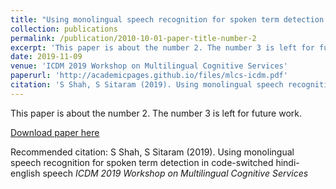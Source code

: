 ```yaml
---
title: "Using monolingual speech recognition for spoken term detection in code-switched hindi-english speech"
collection: publications
permalink: /publication/2010-10-01-paper-title-number-2
excerpt: 'This paper is about the number 2. The number 3 is left for future work.'
date: 2019-11-09
venue: 'ICDM 2019 Workshop on Multilingual Cognitive Services'
paperurl: 'http://academicpages.github.io/files/mlcs-icdm.pdf'
citation: 'S Shah, S Sitaram (2019). Using monolingual speech recognition for spoken term detection in code-switched hindi-english speech <i>ICDM 2019 Workshop on Multilingual Cognitive Services</i>'
---
```

This paper is about the number 2. The number 3 is left for future work.

[Download paper here](http://academicpages.github.io/files/mlcs-icdm.pdf)

Recommended citation: S Shah, S Sitaram (2019). Using monolingual speech recognition for spoken term detection in code-switched hindi-english speech <i>ICDM 2019 Workshop on Multilingual Cognitive Services</i>
